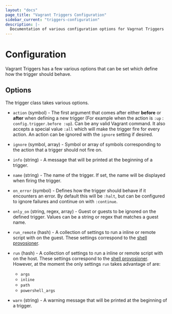 ```yaml
---
layout: "docs"
page_title: "Vagrant Triggers Configuration"
sidebar_current: "triggers-configuration"
description: |-
  Documentation of various configuration options for Vagrnat Triggers
---
```


# Configuration

Vagrant Triggers has a few various options that can be set which define how the
trigger should behave.

## Options

The trigger class takes various options.

* `action` (symbol) - The first argument that comes after either __before__ or __after__ when defining a new trigger (For example when the action is `:up` : `config.trigger.before :up`).
Can be any valid Vagrant command. It also accepts a special value `:all` which will make the trigger fire for every action. An action can be ignored with the `ignore` setting if desired.

* `ignore` (symbol, array) - Symbol or array of symbols corresponding to the action that a trigger should not fire on.

* `info` (string) - A message that will be printed at the beginning of a trigger.

* `name` (string) - The name of the trigger. If set, the name will be displayed when firing the trigger.

* `on_error` (symbol) - Defines how the trigger should behave if it encounters an error. By default this will be `:halt`, but can be configured to ignore failures and continue on with `:continue`.

* `only_on` (string, regex, array) - Guest or guests to be ignored on the defined trigger. Values can be a string or regex that matches a guest name.

* `run_remote` (hash) - A collection of settings to run a inline or remote script with on the guest. These settings correspond to the [shell provosioner](/docs/provisioning/shell.html).

* `run` (hash) - A collection of settings to run a inline or remote script with on the host. These settings correspond to the [shell provosioner](/docs/provisioning/shell.html). However, at the moment the only settings `run` takes advantage of are:
  + `args`
  + `inline`
  + `path`
  + `powershell_args`

* `warn` (string) - A warning message that will be printed at the beginning of a trigger.
